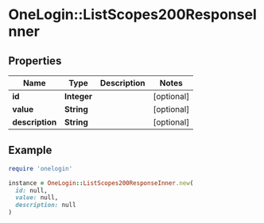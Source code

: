 # OneLogin::ListScopes200ResponseInner

## Properties

| Name | Type | Description | Notes |
| ---- | ---- | ----------- | ----- |
| **id** | **Integer** |  | [optional] |
| **value** | **String** |  | [optional] |
| **description** | **String** |  | [optional] |

## Example

```ruby
require 'onelogin'

instance = OneLogin::ListScopes200ResponseInner.new(
  id: null,
  value: null,
  description: null
)
```

